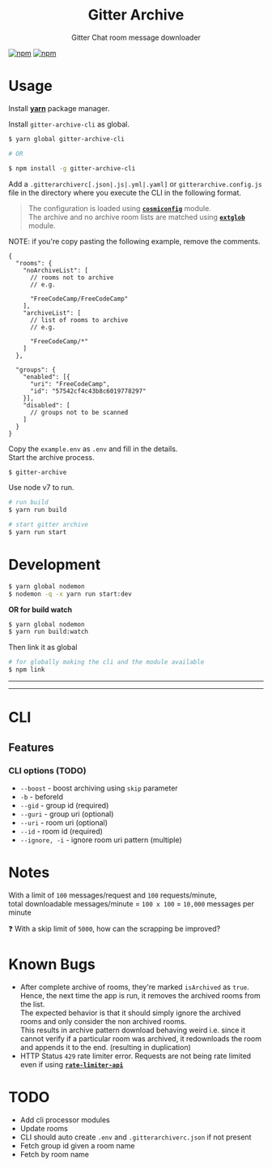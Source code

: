 <h1 align="center">Gitter Archive</h1>
<p align="center">Gitter Chat room message downloader</p>

[![npm](https://img.shields.io/npm/v/gitter-archive-cli.svg)](https://www.npmjs.com/package/gitter-archive-cli) [![npm](https://img.shields.io/npm/l/gitter-archive-cli.svg)](https://github.com/abhisekp/gitter-archive-cli)

# Usage

Install [**yarn**](https://yarnpkg.com/en/docs/install) package manager.

Install `gitter-archive-cli` as global.

```sh
$ yarn global gitter-archive-cli

# OR

$ npm install -g gitter-archive-cli
```

Add a `.gitterarchiverc[.json|.js|.yml|.yaml]` or `gitterarchive.config.js` file in the directory where you execute the CLI in the following format.  
> The configuration is loaded using [**`cosmiconfig`**](http://npm.im/cosmiconfig) module.  
The archive and no archive room lists are matched using [**`extglob`**](http://npm.im/extglob) module.

NOTE: if you're copy pasting the following example, remove the comments.

```json5
{
  "rooms": {
    "noArchiveList": [
      // rooms not to archive
      // e.g.

      "FreeCodeCamp/FreeCodeCamp"
    ],
    "archiveList": [
      // list of rooms to archive
      // e.g.

      "FreeCodeCamp/*"
    ]
  },

  "groups": {
    "enabled": [{
      "uri": "FreeCodeCamp",
      "id": "57542cf4c43b8c6019778297"
    }],
    "disabled": [
      // groups not to be scanned
    ]
  }
}
```

Copy the `example.env` as `.env` and fill in the details.  
Start the archive process.

```sh
$ gitter-archive
```

Use node v7 to run.

```sh
# run build
$ yarn run build

# start gitter archive
$ yarn run start
```

# Development

```sh
$ yarn global nodemon
$ nodemon -q -x yarn run start:dev
```

**OR for build watch**

```sh
$ yarn global nodemon
$ yarn run build:watch
```

Then link it as global

```sh
# for globally making the cli and the module available
$ npm link
```

----

----
# CLI

## Features

### CLI options (TODO)

- `--boost` - boost archiving using `skip` parameter
- `-b` - beforeId 
- `--gid` - group id (required)
- `--guri` - group uri (optional)
- `--uri` - room uri (optional)
- `--id` - room id (required)
- `--ignore, -i` - ignore room uri pattern (multiple)

# Notes

With a limit of `100` messages/request and `100` requests/minute,  
total downloadable messages/minute = `100 x 100` = `10,000` messages per minute

:question: With a skip limit of `5000`, how can the scrapping be improved? 

# Known Bugs

- After complete archive of rooms, they're marked `isArchived`  as `true`.  
  Hence, the next time the app is run, it removes the archived rooms from the list.  
  The expected behavior is that it should simply ignore the archived rooms and only consider the non archived rooms.  
  This results in archive pattern download behaving weird i.e. since it cannot verify if a particular room was archived, it redownloads the room and appends it to the end. (resulting in duplication)
- HTTP Status `429` rate limiter error. Requests are not being rate limited even if using [**`rate-limiter-api`**](http://npm.im/rate-limiter-api)


# TODO

- Add cli processor modules
- Update rooms
- CLI should auto create `.env` and `.gitterarchiverc.json` if not present
- Fetch group id given a room name
- Fetch by room name
